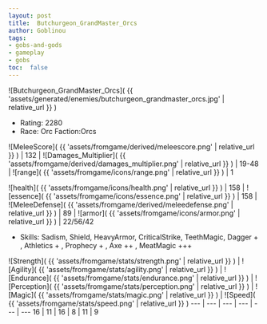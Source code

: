 ```yaml
---
layout: post
title:  Butchurgeon_GrandMaster_Orcs
author: Goblinou
tags:
- gobs-and-gods
- gameplay
- gobs
toc:  false
---
```


![Butchurgeon_GrandMaster_Orcs]( {{ 'assets/generated/enemies/butchurgeon_grandmaster_orcs.jpg' | relative_url }} )
- Rating: 2280
- Race: Orc  Faction:Orcs

![MeleeScore]( {{ 'assets/fromgame/derived/meleescore.png' | relative_url }} ) | 132 | ![Damages_Multiplier]( {{ 'assets/fromgame/derived/damages_multiplier.png' | relative_url }} ) | 19-48 | ![range]( {{ 'assets/fromgame/icons/range.png' | relative_url }} ) | 1


![health]( {{ 'assets/fromgame/icons/health.png' | relative_url }} ) | 158 | ![essence]( {{ 'assets/fromgame/icons/essence.png' | relative_url }} ) | 158 | ![MeleeDefense]( {{ 'assets/fromgame/derived/meleedefense.png' | relative_url }} ) | 89 | ![armor]( {{ 'assets/fromgame/icons/armor.png' | relative_url }} ) | 22/56/42

* Skills: Sadism, Shield, HeavyArmor, CriticalStrike, TeethMagic, Dagger + , Athletics + , Prophecy + , Axe ++ , MeatMagic +++ 

![Strength]( {{ 'assets/fromgame/stats/strength.png' | relative_url }} ) | ![Agility]( {{ 'assets/fromgame/stats/agility.png' | relative_url }} ) | ![Endurance]( {{ 'assets/fromgame/stats/endurance.png' | relative_url }} ) | ![Perception]( {{ 'assets/fromgame/stats/perception.png' | relative_url }} ) | ![Magic]( {{ 'assets/fromgame/stats/magic.png' | relative_url }} ) | ![Speed]( {{ 'assets/fromgame/stats/speed.png' | relative_url }} )
--- | --- | --- | --- | --- | ---
16 | 11 | 16 | 8 | 11 | 9
